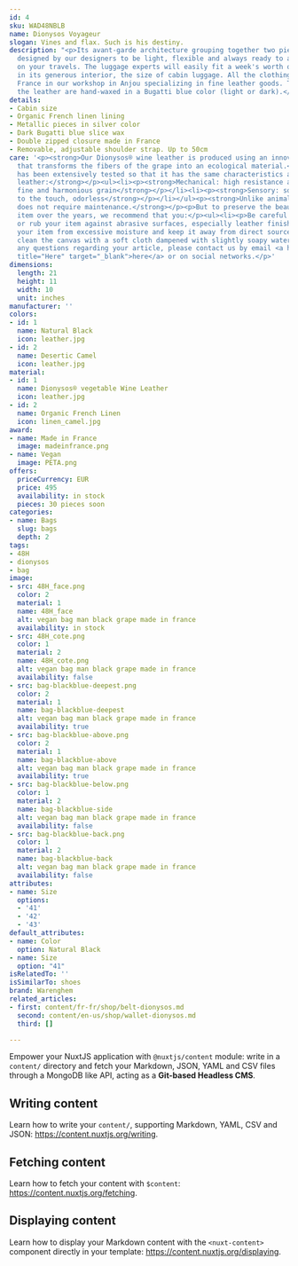 ```yaml
---
id: 4
sku: WAD48NBLB
name: Dionysos Voyageur
slogan: Vines and flax. Such is his destiny.
description: "<p>Its avant-garde architecture grouping together two pieces has been
  designed by our designers to be light, flexible and always ready to accompany you
  on your travels. The luggage experts will easily fit a week's worth of clothing
  in its generous interior, the size of cabin luggage. All the clothing is made in
  France in our workshop in Anjou specializing in fine leather goods. The edges of
  the leather are hand-waxed in a Bugatti blue color (light or dark).</p>"
details:
- Cabin size
- Organic French linen lining
- Metallic pieces in silver color
- Dark Bugatti blue slice wax
- Double zipped closure made in France
- Removable, adjustable shoulder strap. Up to 50cm
care: '<p><strong>Our Dionysos® wine leather is produced using an innovative process
  that transforms the fibers of the grape into an ecological material.</strong></p><p><strong>It
  has been extensively tested so that it has the same characteristics as traditional
  leather:</strong></p><ul><li><p><strong>Mechanical: high resistance and total impermeability</strong></p></li><li><p><strong>Aesthetics:
  fine and harmonious grain</strong></p></li><li><p><strong>Sensory: soft and pleasant
  to the touch, odorless</strong></p></li></ul><p><strong>Unlike animal leather, it
  does not require maintenance.</strong></p><p>But to preserve the beauty of this
  item over the years, we recommend that you:</p><ul><li><p>Be careful not to scratch
  or rub your item against abrasive surfaces, especially leather finishes.</p></li><li><p>Protect
  your item from excessive moisture and keep it away from direct sources of heat.</p></li><li><p>Gently
  clean the canvas with a soft cloth dampened with slightly soapy water.</p></li></ul><p>For
  any questions regarding your article, please contact us by email <a href="mailto:hello@warenghem.com"
  title="Here" target="_blank">here</a> or on social networks.</p>'
dimensions:
  length: 21
  height: 11
  width: 10
  unit: inches
manufacturer: ''
colors:
- id: 1
  name: Natural Black
  icon: leather.jpg
- id: 2
  name: Desertic Camel
  icon: leather.jpg
material:
- id: 1
  name: Dionysos® vegetable Wine Leather
  icon: leather.jpg
- id: 2
  name: Organic French Linen
  icon: linen_camel.jpg
award:
- name: Made in France
  image: madeinfrance.png
- name: Vegan
  image: PETA.png
offers:
  priceCurrency: EUR
  price: 495
  availability: in stock
  pieces: 30 pieces soon
categories:
- name: Bags
  slug: bags
  depth: 2
tags:
- 48H
- dionysos
- bag
image:
- src: 48H_face.png
  color: 2
  material: 1
  name: 48H_face
  alt: vegan bag man black grape made in france
  availability: in stock
- src: 48H_cote.png
  color: 1
  material: 2
  name: 48H_cote.png
  alt: vegan bag man black grape made in france
  availability: false
- src: bag-blackblue-deepest.png
  color: 2
  material: 1
  name: bag-blackblue-deepest
  alt: vegan bag man black grape made in france
  availability: true
- src: bag-blackblue-above.png
  color: 2
  material: 1
  name: bag-blackblue-above
  alt: vegan bag man black grape made in france
  availability: true
- src: bag-blackblue-below.png
  color: 1
  material: 2
  name: bag-blackblue-side
  alt: vegan bag man black grape made in france
  availability: false
- src: bag-blackblue-back.png
  color: 1
  material: 2
  name: bag-blackblue-back
  alt: vegan bag man black grape made in france
  availability: false
attributes:
- name: Size
  options:
  - '41'
  - '42'
  - '43'
default_attributes:
- name: Color
  option: Natural Black
- name: Size
  option: "41"
isRelatedTo: ''
isSimilarTo: shoes
brand: Warenghem
related_articles:
- first: content/fr-fr/shop/belt-dionysos.md
  second: content/en-us/shop/wallet-dionysos.md
  third: []

---
```

Empower your NuxtJS application with `@nuxtjs/content` module: write in a `content/` directory and fetch your Markdown, JSON, YAML and CSV files through a MongoDB like API, acting as a **Git-based Headless CMS**.

## Writing content

Learn how to write your `content/`, supporting Markdown, YAML, CSV and JSON: https://content.nuxtjs.org/writing.

## Fetching content

Learn how to fetch your content with `$content`: https://content.nuxtjs.org/fetching.

## Displaying content

Learn how to display your Markdown content with the `<nuxt-content>` component directly in your template: https://content.nuxtjs.org/displaying.